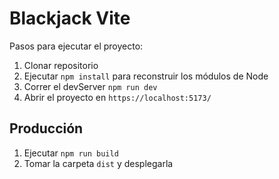 
# Blackjack Vite

Pasos para ejecutar el proyecto:

1. Clonar repositorio
2. Ejecutar ```npm install``` para reconstruir los módulos de Node
3. Correr el devServer ```npm run dev```
4. Abrir el proyecto en ```https://localhost:5173/```

## Producción

1. Ejecutar ```npm run build```
2. Tomar la carpeta ```dist``` y desplegarla
